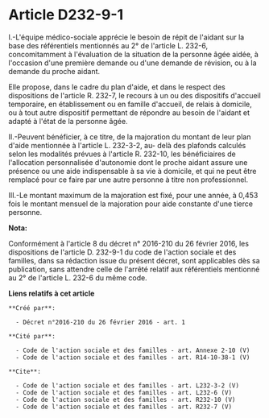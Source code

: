 # Article D232-9-1

I.-L'équipe médico-sociale apprécie le besoin de répit de l'aidant sur la base des référentiels mentionnés au 2° de l'article
L. 232-6, concomitamment à l'évaluation de la situation de la personne âgée aidée, à l'occasion d'une première demande ou
d'une demande de révision, ou à la demande du proche aidant. 

Elle propose, dans le cadre du plan d'aide, et dans le respect des dispositions de l'article R. 232-7, le recours à un ou des
dispositifs d'accueil temporaire, en établissement ou en famille d'accueil, de relais à domicile, ou à tout autre dispositif
permettant de répondre au besoin de l'aidant et adapté à l'état de la personne âgée. 

II.-Peuvent bénéficier, à ce titre, de la majoration du montant de leur plan d'aide mentionnée à l'article L. 232-3-2, au-
delà des plafonds calculés selon les modalités prévues à l'article R. 232-10, les bénéficiaires de l'allocation personnalisée
d'autonomie dont le proche aidant assure une présence ou une aide indispensable à sa vie à domicile, et qui ne peut être
remplacé pour ce faire par une autre personne à titre non professionnel. 

III.-Le montant maximum de la majoration est fixé, pour une année, à 0,453 fois le montant mensuel de la majoration pour aide
constante d'une tierce personne.

**Nota:**

Conformément à l'article 8 du décret n° 2016-210 du 26 février 2016, les dispositions de l'article D. 232-9-1 du code de
l'action sociale et des familles, dans sa rédaction issue du présent décret, sont applicables dès sa publication, sans
attendre celle de l'arrêté relatif aux référentiels mentionné au 2° de l'article L. 232-6 du même code.

**Liens relatifs à cet article**

	**Créé par**:

	  - Décret n°2016-210 du 26 février 2016 - art. 1

	**Cité par**:

	  - Code de l'action sociale et des familles - art. Annexe 2-10 (V)
	  - Code de l'action sociale et des familles - art. R14-10-38-1 (V)

	**Cite**:

	  - Code de l'action sociale et des familles - art. L232-3-2 (V)
	  - Code de l'action sociale et des familles - art. L232-6 (V)
	  - Code de l'action sociale et des familles - art. R232-10 (V)
	  - Code de l'action sociale et des familles - art. R232-7 (V)
